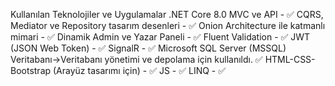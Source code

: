 Kullanılan Teknolojiler ve Uygulamalar
.NET Core 8.0 MVC ve API - ✅
CQRS, Mediator ve Repository tasarım desenleri - ✅
Onion Architecture ile katmanlı mimari - ✅ 
Dinamik Admin ve Yazar Paneli - ✅
Fluent Validation - ✅
JWT (JSON Web Token) - ✅
SignalR - ✅
Microsoft SQL Server (MSSQL) Veritabanı->Veritabanı yönetimi ve depolama için kullanıldı. ✅
HTML-CSS-Bootstrap (Arayüz tasarımı için) - ✅
JS - ✅
LINQ - ✅
